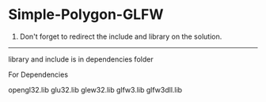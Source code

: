 # Simple-Polygon-GLFW
1) Don't forget to redirect the include and library on the solution.
-----------------------------------------------------------------------------------------------------------------
library and include is in dependencies folder

For Dependencies

opengl32.lib
glu32.lib
glew32.lib
glfw3.lib
glfw3dll.lib
